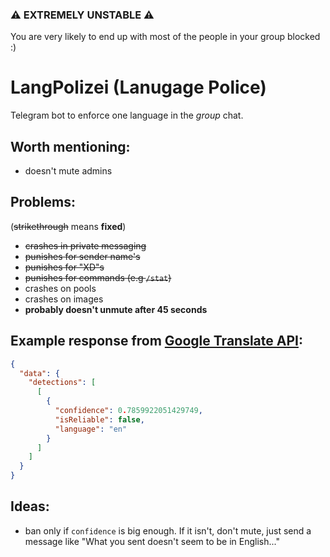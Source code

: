 ### ⚠️ EXTREMELY UNSTABLE ⚠️

You are very likely to end up with most of the people in your group blocked :)

# LangPolizei (Lanugage Police)

Telegram bot to enforce one language in the _group_ chat.

## Worth mentioning:

- doesn't mute admins

## Problems:

(~~strikethrough~~ means **fixed**)

- ~~crashes in private messaging~~
- ~~punishes for sender name's~~
- ~~punishes for "XD"s~~
- ~~punishes for commands (e.g `/stat`)~~
- crashes on pools
- crashes on images
- **probably doesn't unmute after 45 seconds**

## Example response from [Google Translate API](https://translation.googleapis.com/language/translate/v2/detect):

```json
{
  "data": {
    "detections": [
      [
        {
          "confidence": 0.7859922051429749,
          "isReliable": false,
          "language": "en"
        }
      ]
    ]
  }
}
```

## Ideas:

- ban only if `confidence` is big enough. If it isn't, don't mute, just send a message
  like "What you sent doesn't seem to be in English..."
